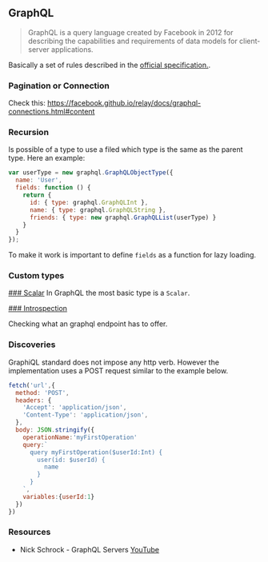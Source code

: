## GraphQL

> GraphQL is a query language created by Facebook in 2012 for describing the capabilities and requirements of data models for client‐server applications.

Basically a set of rules described in the [official specification.](http://facebook.github.io/graphql/).

### Pagination or Connection

Check this: https://facebook.github.io/relay/docs/graphql-connections.html#content

### Recursion

Is possible of a type to use a filed which type is the same as the parent type. Here an example:

```js
var userType = new graphql.GraphQLObjectType({
  name: 'User',
  fields: function () {
    return {
      id: { type: graphql.GraphQLInt },
      name: { type: graphql.GraphQLString },
      friends: { type: new graphql.GraphQLList(userType) }
    }
  }
});
```

To make it work is important to define `fields` as a function for lazy loading.

### Custom types


[### Scalar](http://facebook.github.io/graphql/#sec-Scalars)
In GraphQL the most basic type is a `Scalar`.

[### Introspection](http://facebook.github.io/graphql/#sec-Introspection)

Checking what an graphql endpoint has to offer.

### Discoveries

GraphiQL standard does not impose any http verb. However the implementation uses a POST request similar to the example below.
```js
fetch('url',{
  method: 'POST',
  headers: {
    'Accept': 'application/json',
    'Content-Type': 'application/json',
  },
  body: JSON.stringify({
    operationName:'myFirstOperation'
    query:`
      query myFirstOperation($userId:Int) {
        user(id: $userId) {
          name
        }
      }
    `,
    variables:{userId:1}
  })
})
```

### Resources
- Nick Schrock - GraphQL Servers [YouTube](https://www.youtube.com/watch?v=KOudxKJXsjc)
